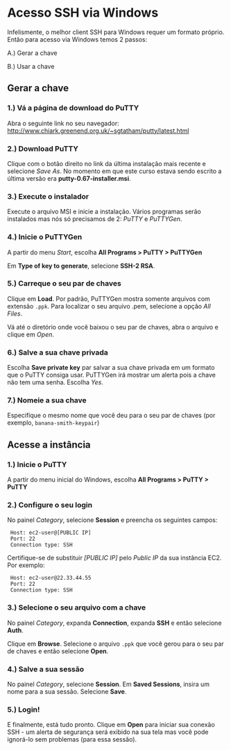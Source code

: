 # Acesso SSH via Windows

Infelismente, o melhor client SSH para Windows requer um formato próprio. Então para acesso via Windows temos 2 passos:

A.) Gerar a chave

B.) Usar a chave

## Gerar a chave

### 1.) Vá a página de download do PuTTY

Abra o seguinte link no seu navegador: http://www.chiark.greenend.org.uk/~sgtatham/putty/latest.html

### 2.) Download PuTTY

Clique com o botão direito no link da última instalação mais recente e selecione *Save As*. No momento em que este curso estava sendo escrito a última versão era  **putty-0.67-installer.msi**.

### 3.) Execute o instalador

Execute o arquivo MSI e inicie a instalação. Vários programas serão instalados mas nós só precisamos de 2: *PuTTY* e *PuTTYGen*.

### 4.) Inicie o PuTTYGen

A partir do menu *Start*, escolha **All Programs > PuTTY > PuTTYGen**

Em **Type of key to generate**, selecione **SSH-2 RSA**.


### 5.) Carreque o seu par de chaves

Clique em **Load**. Por padrão, PuTTYGen mostra somente arquivos com extensão `.ppk`. Para localizar o seu arquivo .pem, selecione a opção *All Files*.


Vá até o diretório onde você baixou o seu par de chaves, abra o arquivo e clique em *Open*.

### 6.) Salve a sua chave privada

Escolha **Save private key** par salvar a sua chave privada em um formato que o PuTTY consiga usar. PuTTYGen irá mostrar um alerta pois a chave não tem uma senha. Escolha *Yes*.

### 7.) Nomeie a sua chave

Especifíque o mesmo nome que você deu para o seu par de chaves (por exemplo, `banana-smith-keypair`)


## Acesse a instância

### 1.) Inicie o PuTTY 

A partir do menu inicial do Windows, escolha **All Programs > PuTTY > PuTTY**

### 2.) Configure o seu login

No painel *Category*, selecione **Session** e preencha os seguintes campos:


```
 Host: ec2-user@[PUBLIC IP]
 Port: 22
 Connection type: SSH
```

Certifique-se de substituir *[PUBLIC IP]* pelo *Public IP* da sua instância EC2. Por exemplo:

```
 Host: ec2-user@22.33.44.55
 Port: 22
 Connection type: SSH
```


### 3.) Selecione o seu arquivo com a chave

No painel *Category*, expanda **Connection**, expanda **SSH** e então selecione **Auth**.

Clique em **Browse**. Selecione o arquivo `.ppk` que você gerou para o seu par de chaves e então selecione **Open**.  


### 4.) Salve a sua sessão

No painel *Category*, selecione **Session**. Em **Saved Sessions**, insira um nome para a sua sessão. Selecione **Save**.

### 5.) Login!

E finalmente, está tudo pronto. Clique em **Open** para iniciar sua conexão SSH - um alerta de segurança será exibido na sua tela mas você pode ignorá-lo sem problemas (para essa sessão).